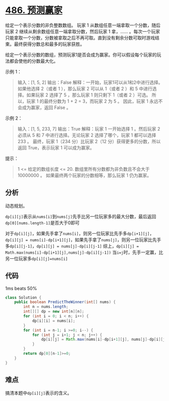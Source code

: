 # [486. 预测赢家](https://leetcode-cn.com/problems/predict-the-winner/)

给定一个表示分数的非负整数数组。 玩家 1 从数组任意一端拿取一个分数，随后玩家 2 继续从剩余数组任意一端拿取分数，然后玩家 1 拿，…… 。每次一个玩家只能拿取一个分数，分数被拿取之后不再可取。直到没有剩余分数可取时游戏结束。最终获得分数总和最多的玩家获胜。

给定一个表示分数的数组，预测玩家1是否会成为赢家。你可以假设每个玩家的玩法都会使他的分数最大化。

示例 1：

> 输入：[1, 5, 2]
> 输出：False
> 解释：一开始，玩家1可以从1和2中进行选择。
> 如果他选择 2（或者 1 ），那么玩家 2 可以从 1（或者 2 ）和 5 中进行选择。如果玩家 2 选择了 5 ，那么玩家 1 则只剩下 1（或者 2 ）可选。
> 所以，玩家 1 的最终分数为 1 + 2 = 3，而玩家 2 为 5 。
> 因此，玩家 1 永远不会成为赢家，返回 False 。

示例 2：

>  输入：[1, 5, 233, 7]
>  输出：True
>  解释：玩家 1 一开始选择 1 。然后玩家 2 必须从 5 和 7 中进行选择。无论玩家 2 选择了哪个，玩家 1 都可以选择 233 。
>    最终，玩家 1（234 分）比玩家 2（12 分）获得更多的分数，所以返回 True，表示玩家 1 可以成为赢家。


提示：

> 1 <= 给定的数组长度 <= 20.
> 数组里所有分数都为非负数且不会大于 10000000 。
> 如果最终两个玩家的分数相等，那么玩家 1 仍为赢家。

## 分析

动态规划。

`dp[i][j]`表示从`nums[i]`到`nums[j]`先手比另一位玩家多的最大分数，最后返回`dp[0][nums.length-1]`是否大于0即可

对于`dp[i][j]`，如果先手拿了`nums[i]`，则另一位玩家比先手多`dp[i+1][j]`，`dp[i][j] = nums[i]-dp[i+1][j]`，如果先手拿了`nums[j]`，则另一位玩家比先手多`dp[i][j-1]`，`dp[i][j] = nums[j]-dp[i][j-1]`
综上，`dp[i][j] = Math.max(nums[i]-dp[i+1][j],nums[j]-dp[i][j-1])`
当`i=j`时，先手一定赢，比另一位玩家多`dp[i][j]=nums[i]`

## 代码

1ms beats 50%

```java
class Solution {
    public boolean PredictTheWinner(int[] nums) {
        int n = nums.length;
        int[][] dp = new int[n][n];
        for (int i = 0; i < n; i++) {
            dp[i][i] = nums[i];
        }
        for (int i = n-1; i >=0; i--) {
            for (int j = i+1; j < n; j++) {
                dp[i][j] = Math.max(nums[i]-dp[i+1][j], nums[j]-dp[i][j-1]);
            }
        }
        return dp[0][n-1]>=0;
    }
}
```



## 难点

搞清本题中`dp[i][j]`表示的含义。